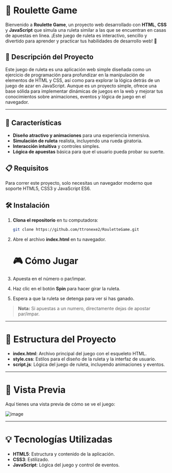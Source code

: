 # 🎰 Roulette Game

Bienvenido a **Roulette Game**, un proyecto web desarrollado con **HTML**, **CSS** y **JavaScript** que simula una ruleta similar a las que se encuentran en casas de apuestas en línea. ¡Este juego de ruleta es interactivo, sencillo y divertido para aprender y practicar tus habilidades de desarrollo web! 🎉

## 📝 Descripción del Proyecto

Este juego de ruleta es una aplicación web simple diseñada como un ejercicio de programación para profundizar en la manipulación de elementos de HTML y CSS, así como para explorar la lógica detrás de un juego de azar en JavaScript. Aunque es un proyecto simple, ofrece una base sólida para implementar dinámicas de juegos en la web y mejorar tus conocimientos sobre animaciones, eventos y lógica de juego en el navegador.

---

## 🚀 Características

- **Diseño atractivo y animaciones** para una experiencia inmersiva.
- **Simulación de ruleta** realista, incluyendo una rueda giratoria.
- **Interacción intuitiva** y controles simples.
- **Lógica de apuestas** básica para que el usuario pueda probar su suerte.

## 📋 Requisitos

Para correr este proyecto, solo necesitas un navegador moderno que soporte HTML5, CSS3 y JavaScript ES6.

## 🛠️ Instalación

1. **Clona el repositorio** en tu computadora:

   ```bash
   git clone https://github.com/ttronexe2/RouletteGame.git
   
2. Abre el archivo **index.html** en tu navegador.

   # 🎮 Cómo Jugar

1. Apuesta en el número o par/impar.
2. Haz clic en el botón **Spin** para hacer girar la ruleta.
3. Espera a que la ruleta se detenga para ver si has ganado.

> **Nota:** Si apuestas a un numero, directamente dejas de apostar par/impar.

---

# 📂 Estructura del Proyecto

- **index.html**: Archivo principal del juego con el esqueleto HTML.
- **style.css**: Estilos para el diseño de la ruleta y la interfaz de usuario.
- **script.js**: Lógica del juego de ruleta, incluyendo animaciones y eventos.

---

# 👀 Vista Previa

Aquí tienes una vista previa de cómo se ve el juego:

![image](https://github.com/user-attachments/assets/e8ea8c70-a0d7-44ab-b063-4191e539ed2b)


---

# 💡 Tecnologías Utilizadas

- **HTML5**: Estructura y contenido de la aplicación.
- **CSS3**: Estilizado.
- **JavaScript**: Lógica del juego y control de eventos.



